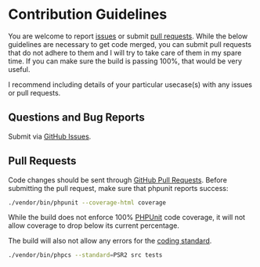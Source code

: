 # Contribution Guidelines
You are welcome to report [issues](https://github.com/chadicus/spl-traits-php/issues) or submit [pull requests](https://github.com/chadicus/spl-traits-php/pulls).  While the below guidelines are necessary to get code merged, you can submit pull requests that do not adhere to them and I will try to take care of them in my spare time. If you can make sure the build is passing 100%, that would be very useful.

I recommend including details of your particular usecase(s) with any issues or pull requests.

## Questions and Bug Reports
Submit via [GitHub Issues](https://github.com/chadicus/spl-traits-php/issues).

## Pull Requests
Code changes should be sent through [GitHub Pull Requests](https://github.com/chadicus/spl-traits-php/pulls).  Before submitting the pull request, make sure that phpunit reports success:

```sh
./vendor/bin/phpunit --coverage-html coverage
```

While the build does not enforce 100% [PHPUnit](http://www.phpunit.de) code coverage, it will not allow coverage to drop below its current percentage.

The build will also not allow any errors for the [coding standard](https://github.com/php-fig/fig-standards/blob/master/accepted/PSR-2-coding-style-guide.md).

```sh
./vendor/bin/phpcs --standard=PSR2 src tests
```
